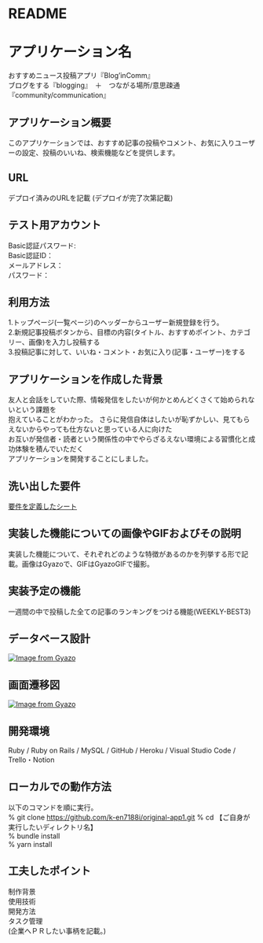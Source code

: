 # README

# アプリケーション名

おすすめニュース投稿アプリ『Blog’inComm』  
ブログをする『blogging』　＋　つながる場所/意思疎通『community/communication』

## アプリケーション概要

このアプリケーションでは、おすすめ記事の投稿やコメント、お気に入りユーザーの設定、投稿のいいね、検索機能などを提供します。

## URL

デプロイ済みのURLを記載 (デプロイが完了次第記載)

## テスト用アカウント


Basic認証パスワード:  
Basic認証ID：  
メールアドレス：  
パスワード：


## 利用方法

1.トップページ(一覧ページ)のヘッダーからユーザー新規登録を行う。  
2.新規記事投稿ボタンから、目標の内容(タイトル、おすすめポイント、カテゴリー、画像)を入力し投稿する  
3.投稿記事に対して、いいね・コメント・お気に入り(記事・ユーザー)をする  


## アプリケーションを作成した背景  

友人と会話をしていた際、情報発信をしたいが何かとめんどくさくて始められないという課題を  
抱えていることがわかった。
さらに発信自体はしたいが恥ずかしい、見てもらえないからやっても仕方ないと思っている人に向けた  
お互いが発信者・読者という関係性の中でやらざるえない環境による習慣化と成功体験を積んでいただく  
アプリケーションを開発することにしました。  

## 洗い出した要件

[要件を定義したシート](https://docs.google.com/spreadsheets/d/1TujxyIm1oYkKDAx6mhSS8HnFYaHTmuMPfTktw3eRwpE/edit#gid=982722306)

## 実装した機能についての画像やGIFおよびその説明

実装した機能について、それぞれどのような特徴があるのかを列挙する形で記載。画像はGyazoで、GIFはGyazoGIFで撮影。

## 実装予定の機能

一週間の中で投稿した全ての記事のランキングをつける機能(WEEKLY-BEST3)

## データベース設計

[![Image from Gyazo](https://i.gyazo.com/8aabed288b9ffc4bfb33590e6b9fc7a5.png)](https://gyazo.com/8aabed288b9ffc4bfb33590e6b9fc7a5)

## 画面遷移図

[![Image from Gyazo](https://i.gyazo.com/124e363000809f69be808b4a42c11897.png)](https://gyazo.com/124e363000809f69be808b4a42c11897)

## 開発環境
Ruby / Ruby on Rails / MySQL / GitHub / Heroku / Visual Studio Code / Trello・Notion


## ローカルでの動作方法

以下のコマンドを順に実行。  
% git clone https://github.com/k-en7188i/original-app1.git
% cd 【ご自身が実行したいディレクトリ名】  
% bundle install  
% yarn install  

## 工夫したポイント

制作背景  
使用技術  
開発方法  
タスク管理  
(企業へＰＲしたい事柄を記載。)  
